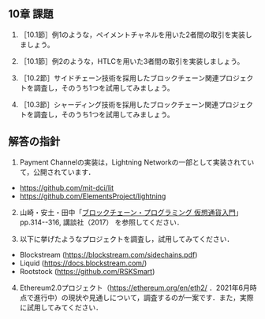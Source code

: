 ## 10章 課題

1. ［10.1節］例1のような，ペイメントチャネルを用いた2者間の取引を実装しましょう。

2. ［10.1節］例2のような，HTLCを用いた3者間の取引を実装しましょう。

3. ［10.2節］サイドチェーン技術を採用したブロックチェーン関連プロジェクトを調査し，そのうち1つを試用してみましょう。

4. ［10.3節］シャーディング技術を採用したブロックチェーン関連プロジェクトを調査し，そのうち1つを試用してみましょう。

## 解答の指針
1. Payment Channelの実装は，Lightning Networkの一部として実装されていて，公開されています．
- https://github.com/mit-dci/lit
- https://github.com/ElementsProject/lightning

2. 山崎・安土・田中「[ブロックチェーン・プログラミング 仮想通貨入門](https://bookclub.kodansha.co.jp/product?item=0000148221)」pp.314--316, 講談社（2017） を参照してください．

3. 以下に挙げたようなプロジェクトを調査し，試用してみてください．
- Blockstream (https://blockstream.com/sidechains.pdf)
- Liquid (https://docs.blockstream.com/)
- Rootstock (https://github.com/RSKSmart)

4. Ethereum2.0プロジェクト（https://ethereum.org/en/eth2/ ．2021年6月時点で進行中）の現状や見通しについて，調査するのが一案です．また，実際に試用してみてください．
